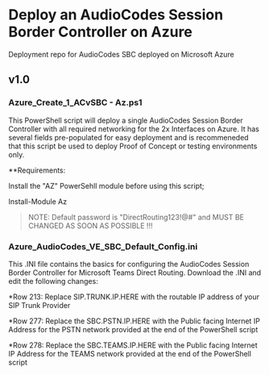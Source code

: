 # Deploy an AudioCodes Session Border Controller on Azure
Deployment repo for AudioCodes SBC deployed on Microsoft Azure

## v1.0

### Azure_Create_1_ACvSBC - Az.ps1

This PowerShell script will deploy a single AudioCodes Session Border Controller with all required networking for the 2x Interfaces on Azure. It has several fields pre-populated for easy deployment and is recommeneded that this script be used to deploy Proof of Concept or testing environments only.

**Requirements:

Install the "AZ" PowerSehll module before using this script;

Install-Module Az

> NOTE: Default password is "DirectRouting123!@#" and MUST BE CHANGED AS SOON AS POSSIBLE !!!

### Azure_AudioCodes_VE_SBC_Default_Config.ini

This .INI file contains the basics for configuring the AudioCodes Session Border Controller for Microsoft Teams Direct Routing. Download the .INI and edit the following changes:

*Row 213: Replace SIP.TRUNK.IP.HERE with the routable IP address of your SIP Trunk Provider

*Row 277: Replace the SBC.PSTN.IP.HERE with the Public facing Internet IP Address for the PSTN network provided at the end of the PowerShell script

*Row 278: Replace the SBC.TEAMS.IP.HERE with the Public facing Internet IP Address for the TEAMS network provided at the end of the PowerShell script
